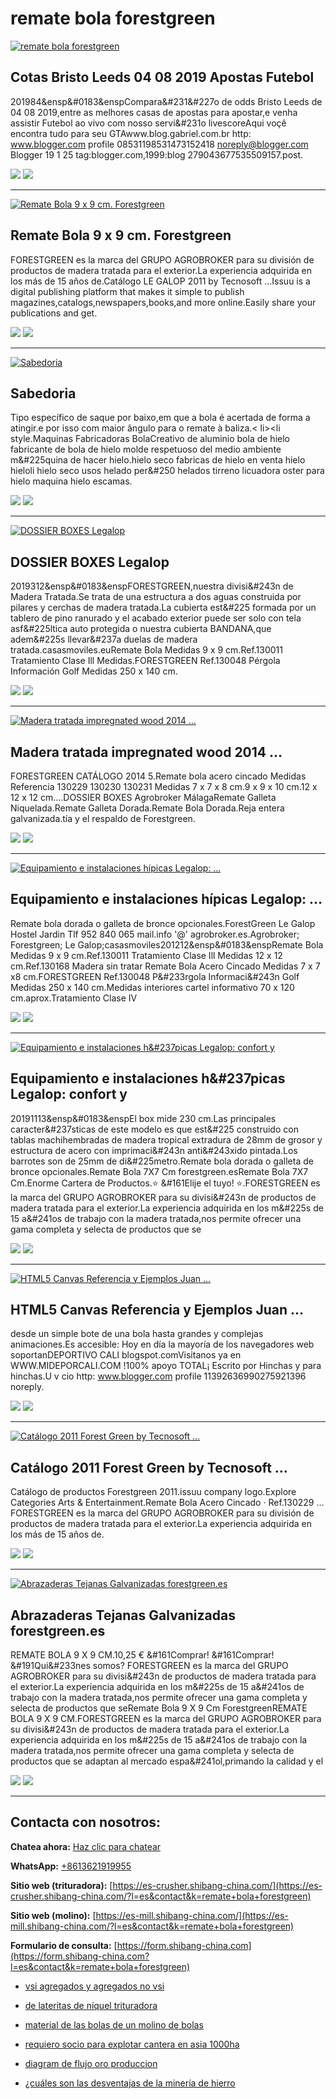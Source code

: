 # remate bola forestgreen

<a href="https://swt.shibang-china.com/?l=es&img&k=remate+bola+forestgreen" target="_blank">![remate bola forestgreen](http://static.shibang-china.com/all-800x300/993.jpg)</a>

## Cotas Bristo Leeds 04 08 2019 Apostas Futebol
201984&ensp&#0183&enspCompara&#231&#227o de odds Bristo Leeds de 04 08 2019,entre as melhores casas de apostas para apostar,e venha assistir Futebol ao vivo com nosso servi&#231o livescoreAqui vo&#231;&#234; encontra tudo para seu GTAwww.blog.gabriel.com.br http: www.blogger.com profile 08531198531473152418 noreply@blogger.com Blogger 19 1 25 tag:blogger.com,1999:blog 279043677535509157.post.


<a href="https://whatsapp.shibangsoft.com/WhatsApp.php" target="_blank" title="WhatsApp">![](http://static.shibang-china.com/icon/whatsapp.png)</a> <a href="https://swt.shibang-china.com/?l=es&icon&k=remate+bola+forestgreen" target="_blank">![](http://static.shibang-china.com/icon/chat-es.png)</a>

---

<a href="https://swt.shibang-china.com/?l=es&img&k=remate+bola+forestgreen" target="_blank">![Remate Bola 9 x 9 cm. Forestgreen](http://static.shibang-china.com/all-800x300/400.jpg)</a>

## Remate Bola 9 x 9 cm. Forestgreen
FORESTGREEN es la marca del GRUPO AGROBROKER para su divisi&#243;n de productos de madera tratada para el exterior.La experiencia adquirida en los m&#225;s de 15 a&#241;os de.Cat&#225;logo LE GALOP 2011 by Tecnosoft …Issuu is a digital publishing platform that makes it simple to publish magazines,catalogs,newspapers,books,and more online.Easily share your publications and get.


<a href="https://whatsapp.shibangsoft.com/WhatsApp.php" target="_blank" title="WhatsApp">![](http://static.shibang-china.com/icon/whatsapp.png)</a> <a href="https://swt.shibang-china.com/?l=es&icon&k=remate+bola+forestgreen" target="_blank">![](http://static.shibang-china.com/icon/chat-es.png)</a>

---

<a href="https://swt.shibang-china.com/?l=es&img&k=remate+bola+forestgreen" target="_blank">![Sabedoria](http://static.shibang-china.com/all-800x300/1034.jpg)</a>

## Sabedoria
Tipo espec&#237;fico de saque por baixo,em que a bola &#233; acertada de forma a atingir.e por isso com maior &#226;ngulo para o remate &#224; baliza.&lt; li&gt;&lt;li style.Maquinas Fabricadoras BolaCreativo de aluminio bola de hielo fabricante de bola de hielo molde respetuoso del medio ambiente m&#225quina de hacer hielo.hielo seco fabricas de hielo en venta hielo hieloli hielo seco usos helado per&#250 helados tirreno licuadora oster para hielo maquina hielo escamas.


<a href="https://whatsapp.shibangsoft.com/WhatsApp.php" target="_blank" title="WhatsApp">![](http://static.shibang-china.com/icon/whatsapp.png)</a> <a href="https://swt.shibang-china.com/?l=es&icon&k=remate+bola+forestgreen" target="_blank">![](http://static.shibang-china.com/icon/chat-es.png)</a>

---

<a href="https://swt.shibang-china.com/?l=es&img&k=remate+bola+forestgreen" target="_blank">![DOSSIER BOXES Legalop](http://static.shibang-china.com/all-800x300/1353.jpg)</a>

## DOSSIER BOXES Legalop
2019312&ensp&#0183&enspFORESTGREEN,nuestra divisi&#243n de Madera Tratada.Se trata de una estructura a dos aguas construida por pilares y cerchas de madera tratada.La cubierta est&#225 formada por un tablero de pino ranurado y el acabado exterior puede ser solo con tela asf&#225ltica auto protegida o nuestra cubierta BANDANA,que adem&#225s llevar&#237a duelas de madera tratada.casasmoviles.euRemate Bola Medidas 9 x 9 cm.Ref.130011 Tratamiento Clase Ill Medidas.FORESTGREEN Ref.130048 P&#233;rgola Informaci&#243;n Golf Medidas 250 x 140 cm.


<a href="https://whatsapp.shibangsoft.com/WhatsApp.php" target="_blank" title="WhatsApp">![](http://static.shibang-china.com/icon/whatsapp.png)</a> <a href="https://swt.shibang-china.com/?l=es&icon&k=remate+bola+forestgreen" target="_blank">![](http://static.shibang-china.com/icon/chat-es.png)</a>

---

<a href="https://swt.shibang-china.com/?l=es&img&k=remate+bola+forestgreen" target="_blank">![Madera tratada impregnated wood 2014 …](http://static.shibang-china.com/all-800x300/13.jpg)</a>

## Madera tratada impregnated wood 2014 …
FORESTGREEN CAT&#193;LOGO 2014 5.Remate bola acero cincado Medidas Referencia 130229 130230 130231 Medidas 7 x 7 x 8 cm.9 x 9 x 10 cm.12 x 12 x 12 cm.…DOSSIER BOXES Agrobroker M&#225;lagaRemate Galleta Niquelada.Remate Galleta Dorada.Remate Bola Dorada.Reja entera galvanizada.t&#237;a y el respaldo de Forestgreen.


<a href="https://whatsapp.shibangsoft.com/WhatsApp.php" target="_blank" title="WhatsApp">![](http://static.shibang-china.com/icon/whatsapp.png)</a> <a href="https://swt.shibang-china.com/?l=es&icon&k=remate+bola+forestgreen" target="_blank">![](http://static.shibang-china.com/icon/chat-es.png)</a>

---

<a href="https://swt.shibang-china.com/?l=es&img&k=remate+bola+forestgreen" target="_blank">![Equipamiento e instalaciones h&#237;picas Legalop: …](http://static.shibang-china.com/all-800x300/889.jpg)</a>

## Equipamiento e instalaciones h&#237;picas Legalop: …
Remate bola dorada o galleta de bronce opcionales.ForestGreen Le Galop Hostel Jardin Tlf 952 840 065 mail.info '@' agrobroker.es.Agrobroker; Forestgreen; Le Galop;casasmoviles201212&ensp&#0183&enspRemate Bola Medidas 9 x 9 cm.Ref.130011 Tratamiento Clase Ill Medidas 12 x 12 cm.Ref.130168 Madera sin tratar Remate Bola Acero Cincado Medidas 7 x 7 x8 cm.FORESTGREEN Ref.130048 P&#233rgola Informaci&#243n Golf Medidas 250 x 140 cm.Medidas interiores cartel informativo 70 x 120 cm.aprox.Tratamiento Clase IV


<a href="https://whatsapp.shibangsoft.com/WhatsApp.php" target="_blank" title="WhatsApp">![](http://static.shibang-china.com/icon/whatsapp.png)</a> <a href="https://swt.shibang-china.com/?l=es&icon&k=remate+bola+forestgreen" target="_blank">![](http://static.shibang-china.com/icon/chat-es.png)</a>

---

<a href="https://swt.shibang-china.com/?l=es&img&k=remate+bola+forestgreen" target="_blank">![Equipamiento e instalaciones h&#237picas Legalop: confort y](http://static.shibang-china.com/all-800x300/1060.jpg)</a>

## Equipamiento e instalaciones h&#237picas Legalop: confort y
20191113&ensp&#0183&enspEl box mide 230 cm.Las principales caracter&#237sticas de este modelo es que est&#225 construido con tablas machihembradas de madera tropical extradura de 28mm de grosor y estructura de acero con imprimaci&#243n anti&#243xido pintada.Los barrotes son de 25mm de di&#225metro.Remate bola dorada o galleta de bronce opcionales.Remate Bola 7X7 Cm forestgreen.esRemate Bola 7X7 Cm.Enorme Cartera de Productos.⭐ &#161Elije el tuyo! ⭐.FORESTGREEN es la marca del GRUPO AGROBROKER para su divisi&#243n de productos de madera tratada para el exterior.La experiencia adquirida en los m&#225s de 15 a&#241os de trabajo con la madera tratada,nos permite ofrecer una gama completa y selecta de productos que se


<a href="https://whatsapp.shibangsoft.com/WhatsApp.php" target="_blank" title="WhatsApp">![](http://static.shibang-china.com/icon/whatsapp.png)</a> <a href="https://swt.shibang-china.com/?l=es&icon&k=remate+bola+forestgreen" target="_blank">![](http://static.shibang-china.com/icon/chat-es.png)</a>

---

<a href="https://swt.shibang-china.com/?l=es&img&k=remate+bola+forestgreen" target="_blank">![HTML5 Canvas Referencia y Ejemplos Juan …](http://static.shibang-china.com/all-800x300/1113.jpg)</a>

## HTML5 Canvas Referencia y Ejemplos Juan …
desde un simple bote de una bola hasta grandes y complejas animaciones.Es accesible: Hoy en d&#237;a la mayor&#237;a de los navegadores web soportanDEPORTIVO CALI blogspot.comVisitanos ya en WWW.MIDEPORCALI.COM !100% apoyo TOTAL&#161; Escrito por Hinchas y para hinchas.U v cio http: www.blogger.com profile 11392636990275921396 noreply.


<a href="https://whatsapp.shibangsoft.com/WhatsApp.php" target="_blank" title="WhatsApp">![](http://static.shibang-china.com/icon/whatsapp.png)</a> <a href="https://swt.shibang-china.com/?l=es&icon&k=remate+bola+forestgreen" target="_blank">![](http://static.shibang-china.com/icon/chat-es.png)</a>

---

<a href="https://swt.shibang-china.com/?l=es&img&k=remate+bola+forestgreen" target="_blank">![Cat&#225;logo 2011 Forest Green by Tecnosoft …](http://static.shibang-china.com/all-800x300/1008.jpg)</a>

## Cat&#225;logo 2011 Forest Green by Tecnosoft …
Cat&#225;logo de productos Forestgreen 2011.issuu company logo.Explore Categories Arts &amp; Entertainment.Remate Bola Acero Cincado &#183; Ref.130229 …FORESTGREEN es la marca del GRUPO AGROBROKER para su divisi&#243;n de productos de madera tratada para el exterior.La experiencia adquirida en los m&#225;s de 15 a&#241;os de.


<a href="https://whatsapp.shibangsoft.com/WhatsApp.php" target="_blank" title="WhatsApp">![](http://static.shibang-china.com/icon/whatsapp.png)</a> <a href="https://swt.shibang-china.com/?l=es&icon&k=remate+bola+forestgreen" target="_blank">![](http://static.shibang-china.com/icon/chat-es.png)</a>

---

<a href="https://swt.shibang-china.com/?l=es&img&k=remate+bola+forestgreen" target="_blank">![Abrazaderas Tejanas Galvanizadas forestgreen.es](http://static.shibang-china.com/all-800x300/1372.jpg)</a>

## Abrazaderas Tejanas Galvanizadas forestgreen.es
REMATE BOLA 9 X 9 CM.10,25 € &#161Comprar! &#161Comprar! &#191Qui&#233nes somos? FORESTGREEN es la marca del GRUPO AGROBROKER para su divisi&#243n de productos de madera tratada para el exterior.La experiencia adquirida en los m&#225s de 15 a&#241os de trabajo con la madera tratada,nos permite ofrecer una gama completa y selecta de productos que seRemate Bola 9 X 9 Cm ForestgreenREMATE BOLA 9 X 9 CM.FORESTGREEN es la marca del GRUPO AGROBROKER para su divisi&#243n de productos de madera tratada para el exterior.La experiencia adquirida en los m&#225s de 15 a&#241os de trabajo con la madera tratada,nos permite ofrecer una gama completa y selecta de productos que se adaptan al mercado espa&#241ol,primando la calidad y el


<a href="https://whatsapp.shibangsoft.com/WhatsApp.php" target="_blank" title="WhatsApp">![](http://static.shibang-china.com/icon/whatsapp.png)</a> <a href="https://swt.shibang-china.com/?l=es&icon&k=remate+bola+forestgreen" target="_blank">![](http://static.shibang-china.com/icon/chat-es.png)</a>

---
## Contacta con nosotros:

**Chatea ahora:** [Haz clic para chatear](https://swt.shibang-china.com?l=es&contact&k=remate+bola+forestgreen)

**WhatsApp:**  [+8613621919955](https://whatsapp.shibangsoft.com/WhatsApp.php)

**Sitio web (trituradora):** [https://es-crusher.shibang-china.com/](https://es-crusher.shibang-china.com/?l=es&contact&k=remate+bola+forestgreen)

**Sitio web (molino):** [https://es-mill.shibang-china.com/](https://es-mill.shibang-china.com/?l=es&contact&k=remate+bola+forestgreen)

**Formulario de consulta:** [https://form.shibang-china.com](https://form.shibang-china.com?l=es&contact&k=remate+bola+forestgreen)

* [vsi agregados y agregados no vsi](../61/vsi%20agregados%20y%20agregados%20no%20vsi.md)

* [de lateritas de níquel trituradora](../61/de%20lateritas%20de%20n%C3%ADquel%20trituradora.md)

* [material de las bolas de un molino de bolas](../61/material%20de%20las%20bolas%20de%20un%20molino%20de%20bolas.md)

* [requiero socio para explotar cantera en asia 1000ha](../51/requiero%20socio%20para%20explotar%20cantera%20en%20asia%201000ha.md)

* [diagram de flujo oro produccion](../52/diagram%20de%20flujo%20oro%20produccion.md)

* [¿cuáles son las desventajas de la minería de hierro](../58/%C2%BFcu%C3%A1les%20son%20las%20desventajas%20de%20la%20miner%C3%ADa%20de%20hierro.md)
